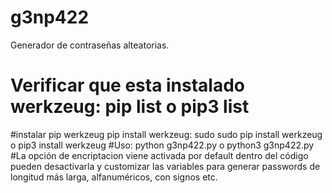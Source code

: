 # g3np422
Generador de contraseñas alteatorias.
# Verificar que esta instalado   werkzeug: pip list o pip3 list
#instalar pip werkzeug pip install werkzeug: sudo sudo pip install werkzeug o pip3 install werkzeug
#Uso: python g3np422.py  o python3 g3np422.py
#La opción de encriptacion viene activada por default dentro del código pueden desactivarla y customizar las variables para generar passwords de longitud más larga, alfanuméricos, con signos  etc.
